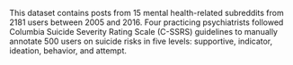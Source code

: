 This dataset contains posts from 15 mental health-related subreddits from 2181 users between 2005 and 2016. Four practicing psychiatrists followed Columbia Suicide Severity Rating Scale (C-SSRS) guidelines to manually annotate 500 users on suicide risks in five levels: supportive, indicator, ideation, behavior, and attempt.
